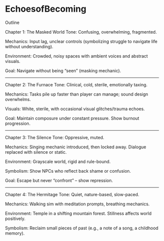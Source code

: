 # EchoesofBecoming 

Outline

 Chapter 1: The Masked World 
Tone: Confusing, overwhelming, fragmented.

Mechanics: Input lag, unclear controls (symbolizing struggle to navigate life without understanding).

Environment: Crowded, noisy spaces with ambient voices and abstract visuals.

Goal: Navigate without being “seen” (masking mechanic).
__________________________________________________________________________
Chapter 2: The Furnace 
Tone: Clinical, cold, sterile, emotionally taxing.

Mechanics: Tasks pile up faster than player can manage; sound design overwhelms.

Visuals: White, sterile, with occasional visual glitches/trauma echoes.

Goal: Maintain composure under constant pressure. Show burnout progression.
__________________________________________________________________________
Chapter 3: The Silence 
Tone: Oppressive, muted.

Mechanics: Singing mechanic introduced, then locked away. Dialogue replaced with silence or static.

Environment: Grayscale world, rigid and rule-bound.

Symbolism: Show NPCs who reflect back shame or confusion.

Goal: Escape but never “confront” – show repression.
______________________________________________________________________
Chapter 4: The Hermitage 
Tone: Quiet, nature-based, slow-paced.

Mechanics: Walking sim with meditation prompts, breathing mechanics.

Environment: Temple in a shifting mountain forest. Stillness affects world positively.

Symbolism: Reclaim small pieces of past (e.g., a note of a song, a childhood memory).
